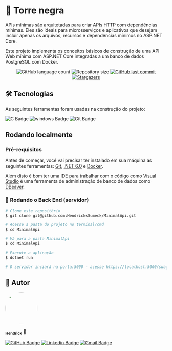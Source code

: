 # 🔗 Torre negra

APIs mínimas são arquitetadas para criar APIs HTTP com dependências mínimas. Eles são ideais para microsserviços e aplicativos 
que desejam incluir apenas os arquivos, recursos e dependências mínimos no ASP.NET Core.

Este projeto implementa os conceitos básicos de construção de uma API Web mínima com ASP.NET Core integradas a um banco de dados PostgreSQL com Docker.


<p align="center">
  <img alt="GitHub language count" src="https://img.shields.io/github/languages/count/HendricksSumeck/MinimalApi?color=%2304D361">

  <img alt="Repository size" src="https://img.shields.io/github/repo-size/HendricksSumeck/MinimalApi">

  <a href="https://github.com/HendricksSumeck/MinimalApi">
    <img alt="GitHub last commit" src="https://img.shields.io/github/last-commit/HendricksSumeck/MinimalApi">
  </a>

  <a href="https://github.com/HendricksSumeck/MinimalApi/stargazers">
    <img alt="Stargazers" src="https://img.shields.io/github/stars/HendricksSumeck/MinimalApi?style=social">
  </a>
</p>

## 🛠 Tecnologias

As seguintes ferramentas foram usadas na construção do projeto:

![C Badge](https://img.shields.io/badge/C-00599C?style=flat-square&logo=c&logoColor=white)
![windows Badge](https://img.shields.io/badge/Windows-017AD7?style=flat-square&logo=windows&logoColor=white)
![Git Badge](https://img.shields.io/badge/Git-E34F26?style=flat-square&logo=git&logoColor=white)

## Rodando localmente

### Pré-requisitos

Antes de começar, você vai precisar ter instalado em sua máquina as seguintes ferramentas:
[Git](https://git-scm.com), [.NET 6.0](https://dotnet.microsoft.com/en-us/download) e [Docker](https://docs.docker.com/desktop/windows/install/).

Além disto é bom ter uma IDE para trabalhar com o código como [Visual Studio](https://visualstudio.microsoft.com/pt-br/downloads/) 
é uma ferramenta de administração de banco de dados como [DBeaver](https://dbeaver.io/download/).

### 🎲 Rodando o Back End (servidor)

```bash
# Clone este repositório
$ git clone git@github.com:HendricksSumeck/MinimalApi.git

# Acesse a pasta do projeto no terminal/cmd
$ cd MinimalApi

# Vá para a pasta MinimalApi
$ cd MinimalApi

# Execute a aplicação
$ dotnet run

# O servidor inciará na porta:5000 - acesse https://localhost:5000/swagger/index.html
```

## 🚀 Autor

<img style="border-radius: 50%;" src="https://avatars.githubusercontent.com/u/33631655?v=4" width="100px;" alt=""/>

<sub><b>Hendrick</b></sub></a> 🚀

[![GitHub Badge](https://img.shields.io/badge/Hendrick-100000?style=flat-square&logo=github&logoColor=white)](https://github.com/HendricksSumeck)
[![Linkedin Badge](https://img.shields.io/badge/-Hendrick-blue?style=flat-square&logo=Linkedin&logoColor=white&link=https://www.linkedin.com/in/hendrick-sumeck-45a41918a/)](https://www.linkedin.com/in/hendrick-sumeck-45a41918a/) 
[![Gmail Badge](https://img.shields.io/badge/-hsumeck@gmail.com-c14438?style=flat-square&logo=Gmail&logoColor=white&link=hsumeck@gmail.com)](mailto:hsumeck@gmail.com)
